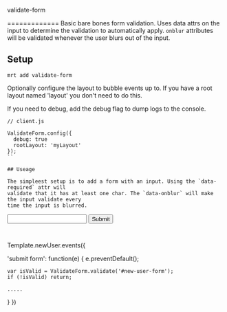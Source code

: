 validate-form

=============
Basic bare bones form validation. Uses data attrs on the input to determine the validation to automatically apply. 
`onblur` attributes will be validated whenever the user blurs out of the input.



## Setup

`mrt add validate-form`

Optionally configure the layout to bubble events up to. If you have a root layout named 'layout' you don't 
need to do this.

If you need to debug, add the debug flag to dump logs to the console.

```
// client.js

ValidateForm.config({
  debug: true
  rootLayout: 'myLayout'
});
``

## Useage

The simpleest setup is to add a form with an input. Using the `data-required` attr will
validate that it has at least one char. The `data-onblur` will make the input validate every
time the input is blurred.

```
<form id='new-user-form'>

  <input type="text" name="fullname" data-onblur data-required>
  <input type="submit"  value="Submit">
  
</form>             

```


```
Template.newUser.events({

  'submit form': function(e) {
    e.preventDefault();
    
    var isValid = ValidateForm.validate('#new-user-form');
    if (!isValid) return;
    
    .....
  }
})    

```
